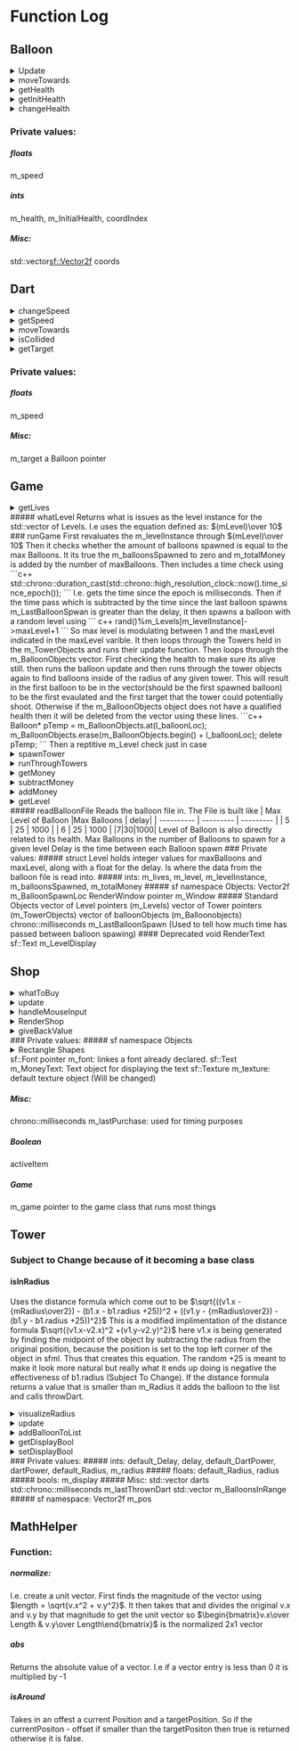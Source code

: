 # Function Log
## Balloon
<details>
<summary> Update</summary>
Checks if the health of the balloon is above 0 using an if statement.
If it isnt then the objects position is set to a value outside of the windows constraints, the else statement should never be called however better safe than sorry. If the if statement evaluates to true then it uses moveTowards function and then checks if it is around the checkpoint coordinate. Then proceeds to call Render which is declared is sprite manager
</details>
<details>
<summary> moveTowards</summary>
Gets the direction of the vector to move in. Calls the normalize function which is in MathHelp. Then has to be multiplied by -1 because of how the math is handled in the back end. I'm not sure why it needs the -1 but it does. Then calls the move function multiplying speed by direction. Where speed already has the delta time applied to it.
</details>
<details>
<summary> getHealth</summary>
Returns the current health of the balloon
</details>
<details>
<summary> getInitHealth</summary>
Returns the initial health of the balloon. Used in calculation for how much to pay to the player for destroying the balloon.
</details>
<details>
<summary> changeHealth</summary>
Subtracts the current health by some change value
</details>

### Private values:
##### floats
m_speed
##### ints
m_health, m_InitialHealth, coordIndex
##### Misc: 
std::vector<sf::Vector2f> coords

## Dart
<details>
<summary> changeSpeed</summary>
Changes the speed of the dart.
</details>
<details>
<summary> getSpeed</summary>
Returns the speed of the dart.
</details>
<details>
<summary> moveTowards</summary>
Same direction calculation as used in the Balloon. Same speed design aswell
</details>
<details>
<summary> isCollided</summary>
Checks if the GolbalBounds of the Dart intersect with the GlobalBounds of the m_target object. Returns a boolean value
</details>
<details>
<summary> getTarget</summary>
Returns a Balloon pointer to the m_target value
</details>

### Private values:
##### floats
m_speed
##### Misc:
m_target a Balloon pointer

## Game
<details>
<summary> getLives</summary>
Returns the m_lives varible. Integer value
</details>
##### whatLevel
Returns what is issues as the level instance for the std::vector of Levels. I.e uses the equation defined as: $(mLevel)\over 10$
### runGame
First revaluates the m_levelInstance through $(mLevel)\over 10$ Then it checks whether the amount of balloons spawned is equal to the max Balloons. It its true the m_balloonsSpawned to zero and m_totalMoney is added by the number of maxBalloons. Then includes a time check using 
```c++
std::chrono::duration_cast<std::chrono::milliseconds>(std::chrono::high_resolution_clock::now().time_since_epoch());
```
I.e. gets the time since the epoch is milliseconds. Then if the time pass which is subtracted by the time since the last balloon spawns m_LastBalloonSpwan is greater than the delay, it then spawns a balloon with a random level using
``` c++
rand()%m_Levels[m_levelInstance]->maxLevel+1
```
So max level is modulating between 1 and the maxLevel indicated in the maxLevel varible. It then loops through the Towers held in the m_TowerObjects and runs their update function. Then loops through the m_BalloonObjects vector. First checking the health to make sure its alive still. then runs the balloon update and then runs through the tower objects again to find balloons inside of the radius of any given tower. This will result in the first balloon to be in the vector(should be the first spawned balloon) to be the first evaulated and the first target that the tower could potentially shoot. Otherwise if the m_BalloonObjects object does not have a qualified health then it will be deleted from the vector using these lines.
```c++
Balloon* pTemp = m_BalloonObjects.at(l_balloonLoc);
m_BalloonObjects.erase(m_BalloonObjects.begin() + l_balloonLoc);
delete pTemp;
```
Then a reptitive m_Level check just in case
<details>
<summary> spawnTower</summary>
Creates a Tower object using new. Pushes the object back to the m_TowerObjects vector.
</details>
<details>
<summary> runThroughTowers</summary>
Runs through the Towers in the m_TowerObjectsVector. Only called when mouse clicked. Used to display the shooting radius
</details>
<details>
<summary> getMoney</summary>
Returns the m_totalMoney varible. Integer value
</details>
<details>
<summary> subtractMoney</summary>
Subtracts from the m_totalMoney varible by the input amount
</details>
<details>
<summary> addMoney</summary>
Adds to the m_totalMoney varible using the inputed value
</details>
<details>
<summary> getLevel</summary>
Returns the m_level varible. Integer value
</details>
##### readBalloonFile
Reads the balloon file in. The File is built like
| Max Level of Balloon |Max Balloons | delay|
| ---------- | --------- | --------- |
| 5 | 25 | 1000 | 
| 6 | 25 | 1000 |
|7|30|1000|
Level of Balloon is also directly related to its health.
Max Balloons in the number of Balloons to spawn for a given level
Delay is the time between each Balloon spawn
### Private values:
##### struct Level
holds integer values for maxBalloons and maxLevel, along with a float for the delay. Is where the data from the balloon file is read into.
##### ints:
m_lives, m_level, m_levelInstance, m_balloonsSpawned, m_totalMoney
##### sf namespace Objects:
Vector2f m_BalloonSpawnLoc
RenderWindow pointer m_Window
##### Standard Objects
vector of Level pointers (m_Levels)
vector of Tower pointers (m_TowerObjects)
vector of balloonObjects (m_Balloonobjects)
chrono::milliseconds m_LastBalloonSpawn (Used to tell how much time has passed between balloon spawing)
#### Deprecated
void RenderText
sf::Text m_LevelDisplay

## Shop
<details>
<summary> whatToBuy</summary>
No implementation yet.
</details>
<details>
<summary> update</summary>
Creates the message for the Total money which is what the m_MoneyText is set to. Calls giveBackValue() just incase it is needed. If there is an activeItem then it sets the position of the m_TowerToPlace shape to the mousePosition. Not the most elegent solution but it works. Then it calls RenderShop
</details>
<details>
<summary> handleMouseInput</summary>
First checks if activeItem is true. If so it calls spawnTower(game Function). It also gets the pos from the function sf::Mouse::getPosition. then sets the activeItem to false. Otherwise it sees if the monkeyButton(needs to be changed to a for loop of all buttons) contains the mouse. If this is true then it checks how much time has passed.(Should be able to be removed). Then checks if the game has enough money to purchase. Sets the activeItem to true and sets up a texture to follow the mouse. Resets the m_lastPurchase to the current time varible. Then subtracts the money. The next else if should be able to be removed but does the same thing. Other wise it prints that there are insuficient funds, should become a Text instead of a cout.
</details>
<details>
<summary> RenderShop</summary>
First checks if activeItem is set to true. If it is it drasws the m_TowerToPlace object. Then it draws the m_MoneyText object, the menuBase object and the monkeyButton object.
</details>
<details>
<summary>giveBackValue</summary>
if activeItem is true the if the escape key is pressed then it add 100 back to the money varible and then sets activeItem to false.
</details>
### Private values:
##### sf namespace Objects
<details>
<summary> Rectangle Shapes</summary>
m_TowerToPlace, menuBase, monkeyButton
</details>
sf::Font pointer m_font: linkes a font already declared.
sf::Text m_MoneyText: Text object for displaying the text
sf::Texture m_texture: default texture object (Will be changed)

##### Misc:
chrono::milliseconds m_lastPurchase: used for timing purposes

##### Boolean
activeItem

##### Game
m_game pointer to the game class that runs most things

## Tower
### Subject to Change because of it becoming a base class
#### isInRadius
Uses the distance formula which come out to be $\sqrt{((v1.x - {mRadius\over2}) - (b1.x  - b1.radius +25))^2 + ((v1.y - {mRadius\over2}) - (b1.y  - b1.radius +25))^2}$
This is a modified implimentation of the distance formula $\sqrt{(v1.x-v2.x)^2 +(v1.y-v2.y)^2}$  here v1.x is being generated by finding the midpoint of the object by subtracting the radius from the original position, because the position is set to the top left corner of the object in sfml. Thus that creates this equation. The random +25 is meant to make it look more natural but really what it ends up doing is negative the effectiveness of b1.radius (Subject To Change).
If the distance formula returns a value that is smaller than m_Radius it adds the balloon to the list and calls throwDart.
<details>
<summary> visualizeRadius</summary>
Creates a sf::CircleShape to visualize the radius. Sets the position to the middle of the object using a similar calculation.
</details>
<details>
<summary> update</summary>
First checks if m_Display is true, if it is it calls visualizeRadius. then it loops through the Darts vector checking if any collided. If one did then it changes the targets health by what will become dartPower. Then it erases the dart.(May cause memory leak not totally sure). Then it loops through the darts again and calls moveTowards and then draws the dart(extremly inefficient should be moved up a loop). This it draws the Tower object
</details>
<details>
<summary> addBalloonToList</summary>
Adds a balloon to the m_BalloonsInRange vector. (Vector not actually used in any capacity)
</details>
<details>
<summary>getDisplayBool</summary>
Returns the m_display boolean.
</details>
<details>
<summary>setDisplayBool</summary>
Sets the m_display boolean to an inputed value
</details>
### Private values:
##### ints:
default_Delay, delay, default_DartPower, dartPower, default_Radius, m_radius
##### floats:
default_Radius, radius
##### bools:
m_display
##### Misc:
std::vector<Dart*> darts
std::chrono::milliseconds m_lastThrownDart
std::vector<Balloon*> m_BalloonsInRange
##### sf namespace:
Vector2f m_pos

## MathHelper
### Function:
##### normalize:
I.e. create a unit vector. 
First finds the magnitude of the vector using $length = \sqrt{v.x^2 + v.y^2}$. It then takes that and divides the original v.x and v.y by that magnitude to get the unit vector so $\begin{bmatrix}v.x\over Length & v.y\over Length\end{bmatrix}$  is the normalized 2x1 vector
##### abs
Returns the absolute value of a vector. I.e if a vector entry is less than 0 it is multiplied by -1
##### isAround 
Takes in an offest a current Position and a targetPosition. So if the currentPositon - offset if smaller than the targetPositon then true is returned otherwise it is false.
